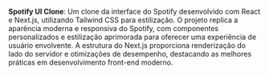 **Spotify UI Clone**: Um clone da interface do Spotify desenvolvido com React e Next.js, utilizando Tailwind CSS para estilização. O projeto replica a aparência moderna e responsiva do Spotify, com componentes personalizados e estilização aprimorada para oferecer uma experiência de usuário envolvente. A estrutura do Next.js proporciona renderização do lado do servidor e otimizações de desempenho, destacando as melhores práticas em desenvolvimento front-end moderno.
